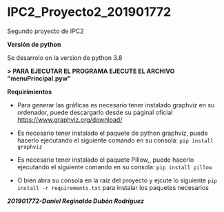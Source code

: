 # IPC2_Proyecto2_201901772
 Segundo proyecto de IPC2
 
**Versión de python**
 
Se desarrolo en la version de python 3.8

**> PARA EJECUTAR EL PROGRAMA EJECUTE EL ARCHIVO "menuPrincipal.pyw"**

**Requirimientos**

- Para generar las gráficas es necesario tener instalado graphviz en su ordenador, puede descargarlo desde su páginal oficial
https://www.graphviz.org/download/

- Es necesario tener instalado el paquete de python graphviz, puede hacerlo ejecutando el siguiente comando en su consola: `pip install graphviz` 
- Es necesario tener instalado el paquete Pillow,, puede hacerlo ejecutando el siguiente comando en su consola: `pip install pillow` 
- O bien abra su consola en la raiz del proyecto y ejcute lo siguiente `pip install -r requirements.txt` para instalar los paquetes necesarios

**_201901772-Daniel Reginaldo Dubón Rodríguez_**

